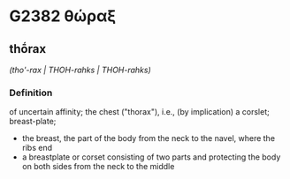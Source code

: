 # G2382 θώραξ

## thṓrax

_(tho'-rax | THOH-rahks | THOH-rahks)_

### Definition

of uncertain affinity; the chest ("thorax"), i.e., (by implication) a corslet; breast-plate; 

- the breast, the part of the body from the neck to the navel, where the ribs end
- a breastplate or corset consisting of two parts and protecting the body on both sides from the neck to the middle
